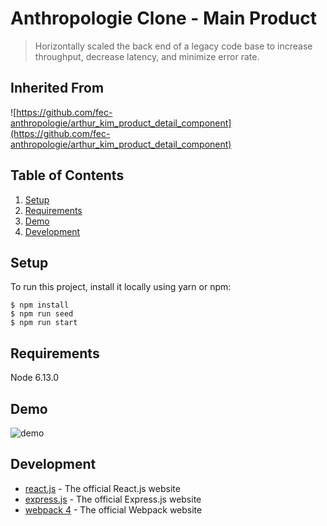 # Anthropologie Clone - Main Product

> Horizontally scaled the back end of a legacy code base to increase throughput, decrease latency, and minimize error rate.

## Inherited From
![https://github.com/fec-anthropologie/arthur_kim_product_detail_component](https://github.com/fec-anthropologie/arthur_kim_product_detail_component)

## Table of Contents

1. [Setup](#Setup)
1. [Requirements](#requirements)
1. [Demo](#Demo)
1. [Development](#development)

## Setup
To run this project, install it locally using yarn or npm:

    $ npm install
    $ npm run seed
    $ npm run start

## Requirements

Node 6.13.0

## Demo
![demo](https://vivs-portfolio.s3-us-west-1.amazonaws.com/anthro.png)

## Development
* [react.js](https://www.npmjs.com/package/react) - The official React.js website
* [express.js](https://www.npmjs.com/package/express) - The official Express.js website
* [webpack 4](https://www.npmjs.com/package/webpack) - The official Webpack website
